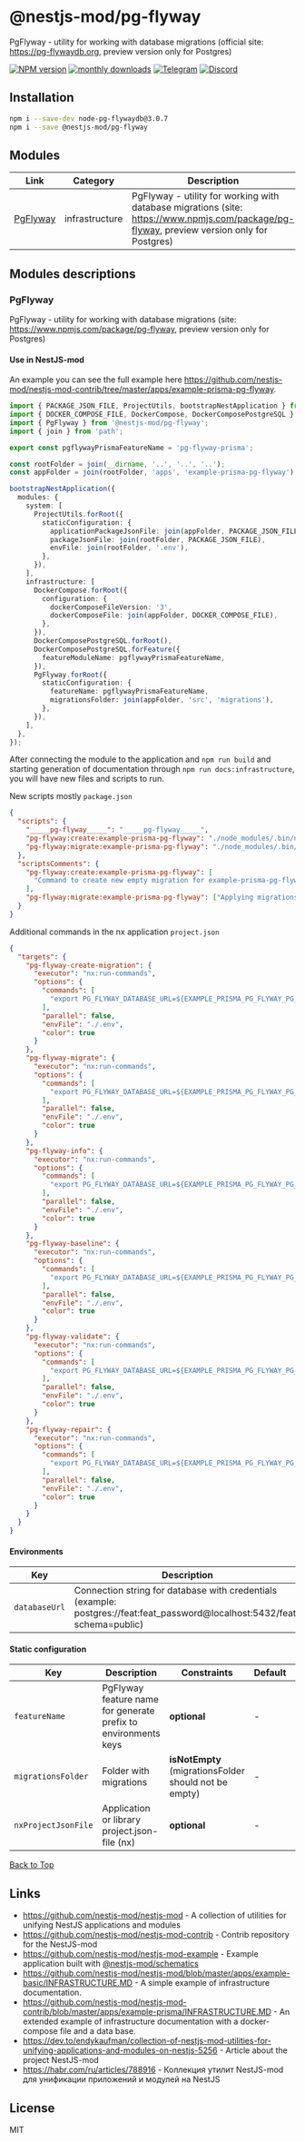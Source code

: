 
# @nestjs-mod/pg-flyway

PgFlyway - utility for working with database migrations (official site: https://pg-flywaydb.org, preview version only for Postgres)

[![NPM version][npm-image]][npm-url] [![monthly downloads][downloads-image]][downloads-url] [![Telegram][telegram-image]][telegram-url] [![Discord][discord-image]][discord-url]

## Installation

```bash
npm i --save-dev node-pg-flywaydb@3.0.7
npm i --save @nestjs-mod/pg-flyway
```


## Modules

| Link | Category | Description |
| ---- | -------- | ----------- |
| [PgFlyway](#pgflyway) | infrastructure | PgFlyway - utility for working with database migrations (site: https://www.npmjs.com/package/pg-flyway, preview version only for Postgres) |


## Modules descriptions

### PgFlyway
PgFlyway - utility for working with database migrations (site: https://www.npmjs.com/package/pg-flyway, preview version only for Postgres)

#### Use in NestJS-mod
An example you can see the full example here https://github.com/nestjs-mod/nestjs-mod-contrib/tree/master/apps/example-prisma-pg-flyway.

```typescript
import { PACKAGE_JSON_FILE, ProjectUtils, bootstrapNestApplication } from '@nestjs-mod/common';
import { DOCKER_COMPOSE_FILE, DockerCompose, DockerComposePostgreSQL } from '@nestjs-mod/docker-compose';
import { PgFlyway } from '@nestjs-mod/pg-flyway';
import { join } from 'path';

export const pgflywayPrismaFeatureName = 'pg-flyway-prisma';

const rootFolder = join(__dirname, '..', '..', '..');
const appFolder = join(rootFolder, 'apps', 'example-prisma-pg-flyway');

bootstrapNestApplication({
  modules: {
    system: [
      ProjectUtils.forRoot({
        staticConfiguration: {
          applicationPackageJsonFile: join(appFolder, PACKAGE_JSON_FILE),
          packageJsonFile: join(rootFolder, PACKAGE_JSON_FILE),
          envFile: join(rootFolder, '.env'),
        },
      }),
    ],
    infrastructure: [
      DockerCompose.forRoot({
        configuration: {
          dockerComposeFileVersion: '3',
          dockerComposeFile: join(appFolder, DOCKER_COMPOSE_FILE),
        },
      }),
      DockerComposePostgreSQL.forRoot(),
      DockerComposePostgreSQL.forFeature({
        featureModuleName: pgflywayPrismaFeatureName,
      }),
      PgFlyway.forRoot({
        staticConfiguration: {
          featureName: pgflywayPrismaFeatureName,
          migrationsFolder: join(appFolder, 'src', 'migrations'),
        },
      }),
    ],
  },
});
```

After connecting the module to the application and `npm run build` and starting generation of documentation through `npm run docs:infrastructure`, you will have new files and scripts to run.

New scripts mostly `package.json`

```json
{
  "scripts": {
    "_____pg-flyway_____": "_____pg-flyway_____",
    "pg-flyway:create:example-prisma-pg-flyway": "./node_modules/.bin/nx run example-prisma-pg-flyway:pg-flyway-create-migration",
    "pg-flyway:migrate:example-prisma-pg-flyway": "./node_modules/.bin/nx run example-prisma-pg-flyway:pg-flyway-migrate"
  },
  "scriptsComments": {
    "pg-flyway:create:example-prisma-pg-flyway": [
      "Command to create new empty migration for example-prisma-pg-flyway, for set name pass name to --args, example: npm run pg-flyway:create:appname --args=Init"
    ],
    "pg-flyway:migrate:example-prisma-pg-flyway": ["Applying migrations for example-prisma-pg-flyway"]
  }
}
```

Additional commands in the nx application `project.json`

```json
{
  "targets": {
    "pg-flyway-create-migration": {
      "executor": "nx:run-commands",
      "options": {
        "commands": [
          "export PG_FLYWAY_DATABASE_URL=${EXAMPLE_PRISMA_PG_FLYWAY_PG_FLYWAY_PRISMA_DATABASE_URL} && export PG_FLYWAY_HISTORY_TABLE=__migrations_example_prisma_pg_flyway && export PG_FLYWAY_LOCATIONS=./apps/example-prisma-pg-flyway/src/migrations && ./node_modules/.bin/pg-flyway create --name=${npm_config_args:-NewMigration}"
        ],
        "parallel": false,
        "envFile": "./.env",
        "color": true
      }
    },
    "pg-flyway-migrate": {
      "executor": "nx:run-commands",
      "options": {
        "commands": [
          "export PG_FLYWAY_DATABASE_URL=${EXAMPLE_PRISMA_PG_FLYWAY_PG_FLYWAY_PRISMA_DATABASE_URL} && export PG_FLYWAY_HISTORY_TABLE=__migrations_example_prisma_pg_flyway && export PG_FLYWAY_LOCATIONS=./apps/example-prisma-pg-flyway/src/migrations && ./node_modules/.bin/pg-flyway migrate"
        ],
        "parallel": false,
        "envFile": "./.env",
        "color": true
      }
    },
    "pg-flyway-info": {
      "executor": "nx:run-commands",
      "options": {
        "commands": [
          "export PG_FLYWAY_DATABASE_URL=${EXAMPLE_PRISMA_PG_FLYWAY_PG_FLYWAY_PRISMA_DATABASE_URL} && export PG_FLYWAY_HISTORY_TABLE=__migrations_example_prisma_pg_flyway && export PG_FLYWAY_LOCATIONS=./apps/example-prisma-pg-flyway/src/migrations && ./node_modules/.bin/pg-flyway info"
        ],
        "parallel": false,
        "envFile": "./.env",
        "color": true
      }
    },
    "pg-flyway-baseline": {
      "executor": "nx:run-commands",
      "options": {
        "commands": [
          "export PG_FLYWAY_DATABASE_URL=${EXAMPLE_PRISMA_PG_FLYWAY_PG_FLYWAY_PRISMA_DATABASE_URL} && export PG_FLYWAY_HISTORY_TABLE=__migrations_example_prisma_pg_flyway && export PG_FLYWAY_LOCATIONS=./apps/example-prisma-pg-flyway/src/migrations && ./node_modules/.bin/pg-flyway baseline"
        ],
        "parallel": false,
        "envFile": "./.env",
        "color": true
      }
    },
    "pg-flyway-validate": {
      "executor": "nx:run-commands",
      "options": {
        "commands": [
          "export PG_FLYWAY_DATABASE_URL=${EXAMPLE_PRISMA_PG_FLYWAY_PG_FLYWAY_PRISMA_DATABASE_URL} && export PG_FLYWAY_HISTORY_TABLE=__migrations_example_prisma_pg_flyway && export PG_FLYWAY_LOCATIONS=./apps/example-prisma-pg-flyway/src/migrations && ./node_modules/.bin/pg-flyway validate"
        ],
        "parallel": false,
        "envFile": "./.env",
        "color": true
      }
    },
    "pg-flyway-repair": {
      "executor": "nx:run-commands",
      "options": {
        "commands": [
          "export PG_FLYWAY_DATABASE_URL=${EXAMPLE_PRISMA_PG_FLYWAY_PG_FLYWAY_PRISMA_DATABASE_URL} && export PG_FLYWAY_HISTORY_TABLE=__migrations_example_prisma_pg_flyway && export PG_FLYWAY_LOCATIONS=./apps/example-prisma-pg-flyway/src/migrations && ./node_modules/.bin/pg-flyway repair"
        ],
        "parallel": false,
        "envFile": "./.env",
        "color": true
      }
    }
  }
}
```


#### Environments


| Key    | Description | Sources | Constraints | Default | Value |
| ------ | ----------- | ------- | ----------- | ------- | ----- |
|`databaseUrl`|Connection string for database with credentials (example: postgres://feat:feat_password@localhost:5432/feat?schema=public)|`obj['databaseUrl']`, `process.env['DATABASE_URL']`|**isNotEmpty** (databaseUrl should not be empty)|-|-|

#### Static configuration


| Key    | Description | Constraints | Default | Value |
| ------ | ----------- | ----------- | ------- | ----- |
|`featureName`|PgFlyway feature name for generate prefix to environments keys|**optional**|-|-|
|`migrationsFolder`|Folder with migrations|**isNotEmpty** (migrationsFolder should not be empty)|-|-|
|`nxProjectJsonFile`|Application or library project.json-file (nx)|**optional**|-|-|

[Back to Top](#modules)

## Links

* https://github.com/nestjs-mod/nestjs-mod - A collection of utilities for unifying NestJS applications and modules
* https://github.com/nestjs-mod/nestjs-mod-contrib - Contrib repository for the NestJS-mod
* https://github.com/nestjs-mod/nestjs-mod-example - Example application built with [@nestjs-mod/schematics](https://github.com/nestjs-mod/nestjs-mod/tree/master/libs/schematics)
* https://github.com/nestjs-mod/nestjs-mod/blob/master/apps/example-basic/INFRASTRUCTURE.MD - A simple example of infrastructure documentation.
* https://github.com/nestjs-mod/nestjs-mod-contrib/blob/master/apps/example-prisma/INFRASTRUCTURE.MD - An extended example of infrastructure documentation with a docker-compose file and a data base.
* https://dev.to/endykaufman/collection-of-nestjs-mod-utilities-for-unifying-applications-and-modules-on-nestjs-5256 - Article about the project NestJS-mod
* https://habr.com/ru/articles/788916 - Коллекция утилит NestJS-mod для унификации приложений и модулей на NestJS


## License

MIT

[npm-image]: https://badgen.net/npm/v/@nestjs-mod/pg-flyway
[npm-url]: https://npmjs.org/package/@nestjs-mod/pg-flyway
[telegram-image]: https://img.shields.io/badge/group-telegram-blue.svg?maxAge=2592000
[telegram-url]: https://t.me/nestjs_mod
[discord-image]: https://img.shields.io/badge/discord-online-brightgreen.svg
[discord-url]: https://discord.gg/meY7UXaG
[downloads-image]: https://badgen.net/npm/dm/@nestjs-mod/pg-flyway
[downloads-url]: https://npmjs.org/package/@nestjs-mod/pg-flyway
